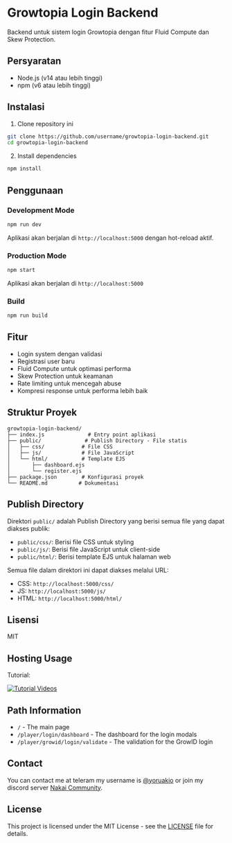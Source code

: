 # Growtopia Login Backend

Backend untuk sistem login Growtopia dengan fitur Fluid Compute dan Skew Protection.

## Persyaratan

- Node.js (v14 atau lebih tinggi)
- npm (v6 atau lebih tinggi)

## Instalasi

1. Clone repository ini
```bash
git clone https://github.com/username/growtopia-login-backend.git
cd growtopia-login-backend
```

2. Install dependencies
```bash
npm install
```

## Penggunaan

### Development Mode
```bash
npm run dev
```
Aplikasi akan berjalan di `http://localhost:5000` dengan hot-reload aktif.

### Production Mode
```bash
npm start
```
Aplikasi akan berjalan di `http://localhost:5000`

### Build
```bash
npm run build
```

## Fitur

- Login system dengan validasi
- Registrasi user baru
- Fluid Compute untuk optimasi performa
- Skew Protection untuk keamanan
- Rate limiting untuk mencegah abuse
- Kompresi response untuk performa lebih baik

## Struktur Proyek

```
growtopia-login-backend/
├── index.js              # Entry point aplikasi
├── public/              # Publish Directory - File statis
│   ├── css/            # File CSS
│   ├── js/             # File JavaScript
│   └── html/           # Template EJS
│       ├── dashboard.ejs
│       └── register.ejs
├── package.json        # Konfigurasi proyek
└── README.md          # Dokumentasi
```

## Publish Directory

Direktori `public/` adalah Publish Directory yang berisi semua file yang dapat diakses publik:

- `public/css/`: Berisi file CSS untuk styling
- `public/js/`: Berisi file JavaScript untuk client-side
- `public/html/`: Berisi template EJS untuk halaman web

Semua file dalam direktori ini dapat diakses melalui URL:
- CSS: `http://localhost:5000/css/`
- JS: `http://localhost:5000/js/`
- HTML: `http://localhost:5000/html/`

## Lisensi

MIT

## Hosting Usage

Tutorial:

[![Tutorial Videos](http://img.youtube.com/vi/8OXt1tHmeAM/0.jpg)](http://www.youtube.com/watch?v=8OXt1tHmeAM)

## Path Information

- `/` - The main page
- `/player/login/dashboard` - The dashboard for the login modals
- `/player/growid/login/validate` - The validation for the GrowID login
  
## Contact

You can contact me at teleram my username is [@yoruakio](https://t.me/yoruakio) or join my discord server [Nakai Community](https://discord.com/invite/ESsBxptJqr).

## License

This project is licensed under the MIT License - see the [LICENSE](LICENSE) file for details.
